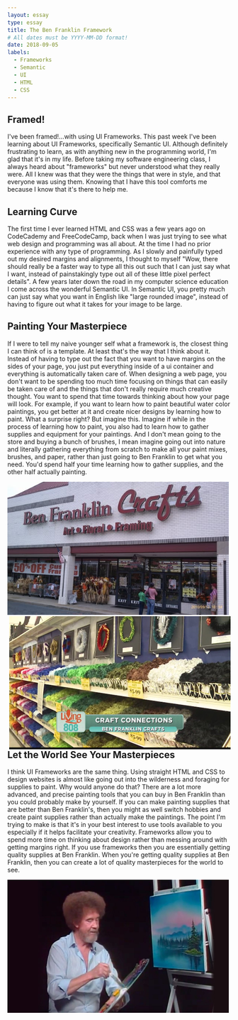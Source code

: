 ```yaml
---
layout: essay
type: essay
title: The Ben Franklin Framework 
# All dates must be YYYY-MM-DD format!
date: 2018-09-05
labels:
  - Frameworks
  - Semantic
  - UI
  - HTML
  - CSS
---
```


## Framed!
I've been framed!...with using UI Frameworks. This past week I've been learning about UI Frameworks, specifically Semantic UI. Although definitely frustrating to learn, as with anything new in the programming world, I'm glad that it's in my life. Before taking my software engineering class, I always heard about "frameworks" but never understood what they really were. All I knew was that they were the things that were in style, and that everyone was using them. Knowing that I have this tool comforts me because I know that it's there to help me.

## Learning Curve
The first time I ever learned HTML and CSS was a few years ago on CodeCademy and FreeCodeCamp, back when I was just trying to see what web design and programming was all about. At the time I had no prior experience with any type of programming. As I slowly and painfully typed out my desired margins and alignments, I thought to myself "Wow, there should really be a faster way to type all this out such that I can just say what I want, instead of painstakingly type out all of these little pixel perfect details". A few years later down the road in my computer science education I come across the wonderful Semantic UI. In Semantic UI, you pretty much can just say what you want in English like "large rounded image", instead of having to figure out what it takes for your image to be large. 

## Painting Your Masterpiece 
If I were to tell my naive younger self what a framework is, the closest thing I can think of is a template. At least that's the way that I think about it. Instead of having to type out the fact that you want to have margins on the sides of your page, you just put everything inside of a ui container and everything is automatically taken care of. When designing a web page, you don't want to be spending too much time focusing on things that can easily be taken care of and the things that don't really require much creative thought. You want to spend that time towards thinking about how your page will look. For example, if you want to learn how to paint beautiful water color paintings, you get better at it and create nicer designs by learning how to paint. What a surprise right? But imagine this. Imagine if while in the process of learning how to paint, you also had to learn how to gather supplies and equipment for your paintings. And I don't mean going to the store and buying a bunch of brushes, I mean imagine going out into nature and literally gathering everything from scratch to make all your paint mixes, brushes, and paper, rather than just going to Ben Franklin to get what you need. You'd spend half your time learning how to gather supplies, and the other half actually painting.

<img src="../images/benfranklins.jpg" height="300px" width="500px">    <img src="../images/insidestore.jpg" height="300px" width="500px" align="right">


## Let the World See Your Masterpieces
I think UI Frameworks are the same thing. Using straight HTML and CSS to design websites is almost like going out into the wilderness and foraging for supplies to paint. Why would anyone do that? There are a lot more advanced, and precise painting tools that you can buy in Ben Franklin than you could probably make by yourself. If you can make painting supplies that are better than Ben Franklin's, then you might as well switch hobbies and create paint supplies rather than actually make the paintings. The point I'm trying to make is that it's in your best interest to use tools available to you especially if it helps facilitate your creativity. Frameworks allow you to spend more time on thinking about design rather than messing around with getting margins right. If you use frameworks then you are essentially getting quality supplies at Ben Franklin. When you're getting quality supplies at Ben Franklin, then you can create a lot of quality masterpieces for the world to see. 

<img src="../images/bobross.jpg" height="300px" width="500px">



